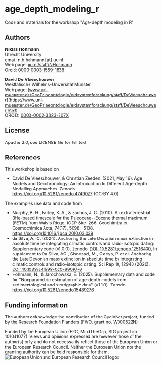 # age_depth_modeling_r
Code and materials for the workshop "Age-depth modeling in R"

## Authors

__Niklas Hohmann__  
Utrecht University  
email: n.h.hohmann [at] uu.nl  
Web page: [uu.nl/staff/NHohmann](https://www.uu.nl/staff/NHHohmann)  
Orcid: [0000-0003-1559-1838](https://orcid.org/0000-0003-1559-1838)

__David De Vleeschouwer__  
Westfälische Wilhelms-Universität Münster  
Web page: [www.uni-muenster.de/GeoPalaeontologie/erdsystemforschung/staff/DeVleeschouwer](https://www.uni-muenster.de/GeoPalaeontologie/erdsystemforschung/staff/DeVleeschouwer.html)  
ORCID: [0000-0002-3323-807X](https://orcid.org/0000-0002-3323-807X)

## License

Apache 2.0, see LICENSE file for full text

## References

This workshop is based on 

* David De Vleeschouwer, & Christian Zeeden. (2021, May 16). Age Models and Geochronology: An Introduction to Different Age-depth Modelling Approaches. Zenodo. https://doi.org/10.5281/zenodo.4749027 (CC-BY 4.0)

The examples use data and code from

* Murphy, B. H., Farley, K. A., & Zachos, J. C. (2010). An
    extraterrestrial 3He-based timescale for the Paleocene--Eocene
    thermal maximum (PETM) from Walvis Ridge, IODP Site 1266. Geochimica
    et Cosmochimica Acta, 74(17), 5098--5108.
    <https://doi.org/10.1016/j.gca.2010.03.039>
* da Silva, A.-C. (2024). Anchoring the Late Devonian mass extinction
    in absolute time by integrating climatic controls and radio-isotopic
    dating: Supplementary code (v1.0.0). Zenodo. [DOI:
    10.5281/zenodo.12516430](https://doi.org/10.5281/zenodo.12516430),
    In supplement to Da Silva, AC., Sinnesael, M., Claeys, P. et al.
    Anchoring the Late Devonian mass extinction in absolute time by
    integrating climatic controls and radio-isotopic dating. Sci Rep 10,
    12940 (2020). [DOI:
    10.1038/s41598-020-69097-6](https://doi.org/10.1038/s41598-020-69097-6)
* Hohmann, N., & Jarochowska, E. (2025). Supplementary data and code for "Nonparametric estimation of age-depth models from sedimentological and stratigraphic data" (v1.1.0). Zenodo. <https://doi.org/10.5281/zenodo.15489276>

## Funding information

The authors acknowledge the contribution of the CycloNet project, funded by the Research Foundation Flanders (FWO, grant no. W000522N)

Funded by the European Union (ERC, MindTheGap, StG project no 101041077). Views and opinions expressed are however those of the author(s) only and do not necessarily reflect those of the European Union or the European Research Council. Neither the European Union nor the granting authority can be held responsible for them.
![European Union and European Research Council logos](https://erc.europa.eu/sites/default/files/2023-06/LOGO_ERC-FLAG_FP.png)

